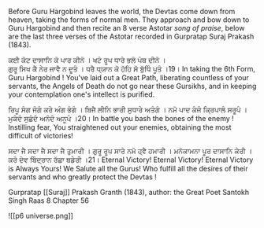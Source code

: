 Before Guru Hargobind leaves the world, the Devtas come down from heaven, taking the forms of normal men. They approach and bow down to Guru Hargobind and then recite an 8 verse Astotar *song of praise*, below are the last three verses of the Astotar recorded in Gurpratap Suraj Prakash (1843).

ਕਈ ਕੋਟ ਦਾਸਾਨਿ ਕੋ ਪਾਰ ਕੀਨੋ । ਖਟੰ ਰੂਪ ਧਾਰੇ ਭਲੋ ਪੰਥ ਦੀਨੋ ।  
ਗੁਰੂ ਸਿਖ ਕੈ ਨੇਰ ਜਾਵੈ ਨ ਦੂਤੰ । ਧਰੈ ਧ੍ਯਾਨ ਕੋ ਹੋਹਿ ਸੋ ਬੁੱਧਿੰ ਪੂਤੰ ।19।
In taking the 6th Form, Guru Hargobind ! You've laid out a Great Path, liberating countless of your servants, the Angels of Death do not go near these Gursikhs, and in keeping your contemplation one's intellect is purified.

ਰਿਪੂ ਸੰਗ ਜੰਗੰ ਕਰੇ ਅੰਗ ਭੰਗੰ । ਬਿਜੈ ਲੀਨਿ ਭਾਰੀ ਸੁਧਾਰੇ ਅਤੰਗੰ ।
ਨਮੋ ਪਾਦ ਕੰਜੰ ਕ੍ਰਿਪਾਲੰ ਸਰੂਪੰ । ਮੁਕੰਦੰ ਸੁਛੰਦੰ ਅਨੰਦੰ ਅਨੂਪੰ ।20।
In battle you bash the bones of the enemy ! Instilling fear, You straightened out your enemies, obtaining the most difficult of victories!

ਸਦਾ ਜੈ ਸਦਾ ਜੈ ਸਦਾ ਜੈ ਤੁਮਾਰੀ । ਗੁਰੂ ਰੂਪ ਸਾਰੇ ਨਮੋ ਹ੍ਵੈ ਹਮਾਰੀ ।
ਮਨੋਕਾਮਨਾ ਪੂਰ ਦਾਸਾਨਿ ਕੇਰੀ । ਕਰੋ ਦੇਵ ਬਿੰਦ੍ਰਾਨ ਰੱਛਾ ਬਡੇਰੀ ।21।
Eternal Victory! Eternal Victory! Eternal Victory is Always Yours! We Salute all the Gurus! Who fulfill all the desires of their servants and who greatly protect the Devtas !

Gurpratap [[Suraj]] Prakash Granth (1843), author: the Great Poet Santokh Singh
Raas 8 Chapter 56

![[p6 universe.png]]